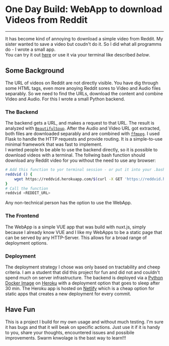 
# One Day Build: WebApp to download Videos from Reddit 
---
It has become kind of annoying to download a simple video from Reddit. My sister wanted to save a video but coudn't do it. So I did what all programms do - I wrote a small app.  
You can try it out [here](https://reddvid.netlify.app/) or use it via your terminal like described *below*.

## Some Background
The URL of videos on Reddit are not directly visible. You have dig through some HTML tags, even more anoying Reddit sores to Video and Audio files separably. So we need to find the URLs, download the content and combine Video and Audio. For this I wrote a small Python backend.  

### The Backend
The backend gets a URL, and makes a request to that URL. The result is analyzed with [`BeautifulSoup`](https://www.crummy.com/software/BeautifulSoup/bs4/doc/). After the Audio and Video URL got extracted, both files are downloaded separably and are combined with [`ffmpeg`](https://ffmpeg.org/). 
I used Flask to handle the HTTP requests and provide routing. It is a simple-to-use minimal framework that was fast to implement.  
I wanted people to be able to use the backend directly, so it is possible to download videos with a terminal. The follwing bash function should download any Reddit video for you without the need to use any browser:
```bash
# Add this function to yor terminal session - or put it into your .bash_rc
reddvid () {
    wget https://reddvid.herokuapp.com/$(curl -X GET 'https://reddvid.herokuapp.com/' --form "url=\"${1}\"}" | jq -r '.download')
}
# Call the function
reddvid <REDDIT_URL>
```
Any non-technical person has the option to use the WebApp. 
### The Frontend
The WebApp is a simple VUE app that was build with nuxt.js, simply because I already know VUE and I like my WebApps to be a static page that can be served by any HTTP-Server. This allows for a broad range of deployment options.  

### Deployment
The deployment strategy I chose was only based on tractability and cheep criteria. I am a student that did this project for fun and did not and couldn't spend much on server infrastructure. The backend is deployed via a [Python Docker Image](https://hub.docker.com/r/hegerdes/reddvid) on [Heroku](https://heroku.com/) with a deployment option that goes to sleep after 30 min. The Heroku app is hosted on [Netlify](https://www.netlify.com/) which is a cheap option for static apps that creates a new deployment for every commit.
## Have Fun
This is a project I build for my own usage and without much testing. I'm sure it has bugs and that it will beak on specific actions. Just use it if it is handy to you, share your thoughts, encountered issues and possibile improvements. Swarm knwolage is the bast way to learn!!! 